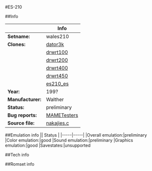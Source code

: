 #ES-210

##Info

||Info|
|-----|-----|
|**Setname:**|wales210
|**Clones:**|[dator3k](dator3k.md)
||[drwrt100](drwrt100.md)
||[drwrt200](drwrt200.md)
||[drwrt400](drwrt400.md)
||[drwrt450](drwrt450.md)
||[es210_es](es210_es.md)
|**Year:**|199?
|**Manufacturer:**|Walther
|**Status:**|preliminary
|**Bug reports:**|[MAMETesters](http://mametesters.org/view_all_set.php?type=1&temporary=y&search=nakajies.c)
|**Source file:**|[nakajies.c](https://github.com/mamedev/mame/blob/master/src/mess/drivers/nakajies.c)

##Emulation info
|| Status |
|-----|-----|
|Overall emulation:|preliminary
|Color emulation:|good
|Sound emulation:|preliminary
|Graphics emulation:|good
|Savestates:|unsupported

##Tech info

##Romset info

<!--- START OF EDITED COMMENT DO NOT TOUCH TEXT ABOVE-->
